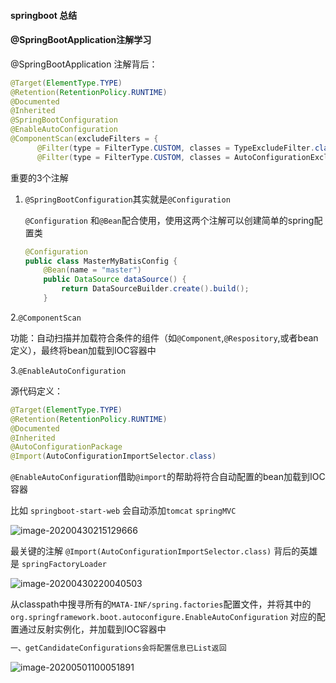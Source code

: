 #### springboot 总结

#### @SpringBootApplication注解学习

@SpringBootApplication 注解背后：

```java
@Target(ElementType.TYPE)
@Retention(RetentionPolicy.RUNTIME)
@Documented
@Inherited
@SpringBootConfiguration
@EnableAutoConfiguration
@ComponentScan(excludeFilters = {
      @Filter(type = FilterType.CUSTOM, classes = TypeExcludeFilter.class),
      @Filter(type = FilterType.CUSTOM, classes = AutoConfigurationExcludeFilter.class) })
```

重要的3个注解

1. `@SpringBootConfiguration`其实就是`@Configuration`

   `@Configuration` 和`@Bean`配合使用，使用这两个注解可以创建简单的spring配置类

   ```java
   @Configuration
   public class MasterMyBatisConfig {
       @Bean(name = "master")
       public DataSource dataSource() {
           return DataSourceBuilder.create().build();
       }
   ```

2.`@ComponentScan`

功能：自动扫描并加载符合条件的组件（如`@Component`,`@Respository`,或者bean定义），最终将bean加载到IOC容器中

3.`@EnableAutoConfiguration`

源代码定义：

```java
@Target(ElementType.TYPE)
@Retention(RetentionPolicy.RUNTIME)
@Documented
@Inherited
@AutoConfigurationPackage
@Import(AutoConfigurationImportSelector.class)
```

`@EnableAutoConfiguration`借助`@import`的帮助将符合自动配置的bean加载到IOC容器

比如 `springboot-start-web` 会自动添加`tomcat` `springMVC`

![image-20200430215129666](C:\Users\19349\AppData\Roaming\Typora\typora-user-images\image-20200430215129666.png)

最关键的注解 `@Import(AutoConfigurationImportSelector.class)` 背后的英雄是 `springFactoryLoader`

![image-20200430220040503](C:\Users\19349\AppData\Roaming\Typora\typora-user-images\image-20200430220040503.png)

从classpath中搜寻所有的`MATA-INF/spring.factories`配置文件，并将其中的`org.springframework.boot.autoconfigure.EnableAutoConfiguration` 对应的配置通过反射实例化，并加载到IOC容器中

```java
一、getCandidateConfigurations会将配置信息已List返回
```

![image-20200501100051891](C:\Users\19349\AppData\Roaming\Typora\typora-user-images\image-20200501100051891.png)